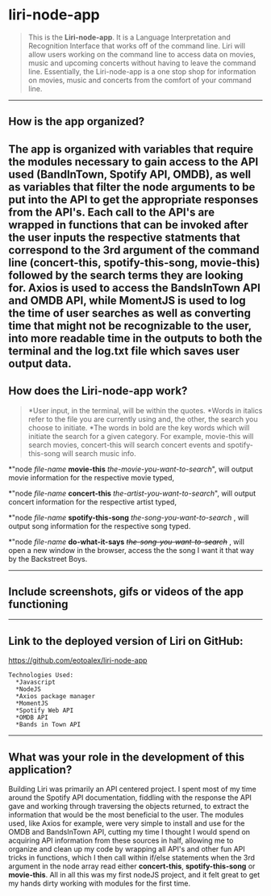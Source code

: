 # liri-node-app
>This is the __Liri-node-app__. It is a Language Interpretation and Recognition Interface that works off of the command line. 
Liri will allow users working on the command line to access data on movies, music and upcoming concerts without having to leave the command line. Essentially, the Liri-node-app is a one stop shop for information on movies, music and concerts from the comfort of your command line.
---
## How is the app organized?

The app is organized with variables that require the modules necessary to gain access to the API used __(BandInTown, Spotify API, OMDB)__, as well as variables that filter the node arguments to be put into the API to get the appropriate responses from the API's. Each call to the API's are wrapped in functions that can be invoked after the user inputs the respective statments that correspond to the 3rd argument of the command line __(concert-this, spotify-this-song, movie-this)__ followed by the search terms they are looking for. Axios is used to access the BandsInTown API and OMDB API, while
MomentJS is used to log the time of user searches as well as converting time that might not be recognizable to the user, into more readable time in the outputs to both the terminal and the log.txt file which saves user output data.
---
## How does the Liri-node-app work?

>*User input, in the terminal, will be within the quotes.
>*Words in italics refer to the file you are currently using and, the other, the search you choose to initiate.
>*The words in bold are the key words which will initiate the search for a given category. For example, movie-this will search movies, concert-this will search concert events and spotify-this-song will search music info.

*"node  _file-name_  __movie-this__  _the-movie-you-want-to-search_", will output movie information for the respective movie typed,

*"node  _file-name_  __concert-this__  _the-artist-you-want-to-search_", will output concert information for the respective artist typed,

*"node  _file-name_  __spotify-this-song__  _the-song-you-want-to-search_ , will output song information for the respective song typed.

*"node  _file-name_  __do-what-it-says__  ~~_the-song-you-want-to-search_~~ , will open a new window in the browser, access the the song I want it that way by the Backstreet Boys.
___ 

## Include screenshots, gifs or videos of the app functioning

___
## Link to the deployed version of Liri on GitHub:
   https://github.com/eotoalex/liri-node-app

    Technologies Used:
      *Javascript
      *NodeJS
      *Axios package manager
      *MomentJS
      *Spotify Web API
      *OMDB API
      *Bands in Town API

___
## What was your role in the development of this application?
Building Liri was primarily an API centered project. I spent most of my time around the Spotify API documentation, fiddling with the response the API gave and working through traversing the objects returned, to extract the information that would be the most beneficial to the user. The modules used, like Axios for example, were very simple to install and use for the OMDB and BandsInTown API, cutting my time I thought I would spend on acquiring API information from these sources in half, allowing me to organize and clean up my code by wrapping all API's and other fun API tricks in functions, which I then call within if/else statements when the 3rd argument in the node array read either __concert-this__, __spotify-this-song__ or __movie-this__. 
All in all this was my first nodeJS project, and it felt great to get my hands dirty working with modules for the first time.




  
